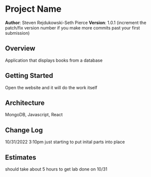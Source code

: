 # Project Name

**Author**: Steven Rejdukowski-Seth Pierce
**Version**: 1.0.1 (increment the patch/fix version number if you make more commits past your first submission)

## Overview
Application that displays books from a database

## Getting Started
Open the website and it will do the work itself

## Architecture
MongoDB, Javascript, React
## Change Log
10/31/2022 3:10pm just starting to put inital parts into place

## Estimates
should take about 5 hours to get lab done on 10/31
